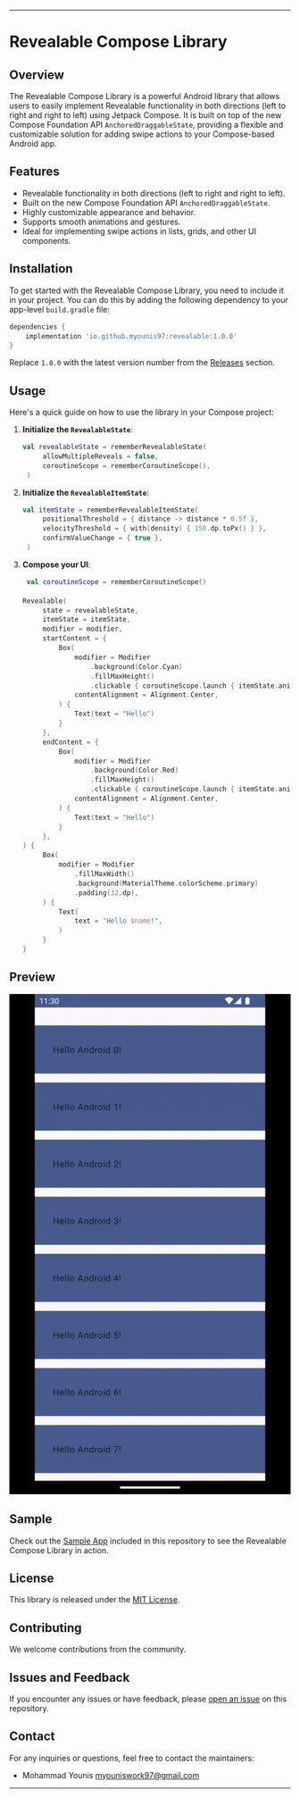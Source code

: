 ---

# Revealable Compose Library

## Overview

The Revealable Compose Library is a powerful Android library that allows users to easily implement Revealable functionality in both directions (left to right and right to left) using Jetpack Compose. It is built on top of the new Compose Foundation API `AnchoredDraggableState`, providing a flexible and customizable solution for adding swipe actions to your Compose-based Android app.

## Features

- Revealable functionality in both directions (left to right and right to left).
- Built on the new Compose Foundation API `AnchoredDraggableState`.
- Highly customizable appearance and behavior.
- Supports smooth animations and gestures.
- Ideal for implementing swipe actions in lists, grids, and other UI components.

## Installation

To get started with the Revealable Compose Library, you need to include it in your project. You can do this by adding the following dependency to your app-level `build.gradle` file:

```groovy
dependencies {
    implementation 'io.github.myounis97:revealable:1.0.0'
}
```

Replace `1.0.0` with the latest version number from the [Releases](https://github.com/myounis97/revealable/releases) section.

## Usage

Here's a quick guide on how to use the library in your Compose project:

1. **Initialize the `RevealableState`**:
   ```kotlin
   val revealableState = rememberRevealableState(
        allowMultipleReveals = false,
        coroutineScope = rememberCoroutineScope(),
    )
   ```

2. **Initialize the `RevealableItemState`**:
   ```kotlin
   val itemState = rememberRevealableItemState(
        positionalThreshold = { distance -> distance * 0.5f },
        velocityThreshold = { with(density) { 150.dp.toPx() } },
        confirmValueChange = { true },
    )
   ```

3. **Compose your UI**:
   ```kotlin
    val coroutineScope = rememberCoroutineScope()

   Revealable(
        state = revealableState,
        itemState = itemState,
        modifier = modifier,
        startContent = {
            Box(
                modifier = Modifier
                    .background(Color.Cyan)
                    .fillMaxHeight()
                    .clickable { coroutineScope.launch { itemState.animateTo(RevealableValue.EndRevealed) } },
                contentAlignment = Alignment.Center,
            ) {
                Text(text = "Hello")
            }
        },
        endContent = {
            Box(
                modifier = Modifier
                    .background(Color.Red)
                    .fillMaxHeight()
                    .clickable { coroutineScope.launch { itemState.animateTo(RevealableValue.StartRevealed) } },
                contentAlignment = Alignment.Center,
            ) {
                Text(text = "Hello")
            }
        },
   ) {
        Box(
            modifier = Modifier
                .fillMaxWidth()
                .background(MaterialTheme.colorScheme.primary)
                .padding(32.dp),
        ) {
            Text(
                text = "Hello $name!",
            )
        }
   }
   ```

## Preview

![Revealable](https://github.com/myounis97/revealable/blob/main/art/revealable.gif)

## Sample

Check out the [Sample App](sample/) included in this repository to see the Revealable Compose Library in action.

## License

This library is released under the [MIT License](LICENSE).

## Contributing

We welcome contributions from the community.

## Issues and Feedback

If you encounter any issues or have feedback, please [open an issue](https://github.com/myounis97/revealable/issues) on this repository.

## Contact

For any inquiries or questions, feel free to contact the maintainers:

- Mohammad Younis <myouniswork97@gmail.com>

---